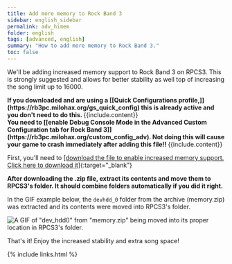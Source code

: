 ```yaml
---
title: Add more memory to Rock Band 3
sidebar: english_sidebar
permalink: adv_himem
folder: english
tags: [advanced, english]
summary: "How to add more memory to Rock Band 3."
toc: false
---
```


We'll be adding increased memory support to Rock Band 3 on RPCS3. This is strongly suggested and allows for better stability as well top of increasing the song limit up to 16000.

<div markdown="span" class="alert alert-info" role="alert"><i class="fa fa-info-circle"></i> <b>If you downloaded and are using a [[Quick Configurations profile,]](https://rb3pc.milohax.org/gs_quick_config) this is already active and you don't need to do this. </b> {{include.content}}</div>

<div markdown="span" class="alert alert-danger" role="alert"><i class="fa fa-exclamation-circle"></i> <b>You need to [[enable Debug Console Mode in the Advanced Custom Configuration tab for Rock Band 3]](https://rb3pc.milohax.org/custom_config_adv). Not doing this will cause your game to crash immediately after adding this file!! </b> {{include.content}}</div>

First, you'll need to [[download the file to enable increased memory support. Click here to download it]](https://github.com/carlmylo/docu-rpcs3/raw/gh-pages/downloads/customconfigs/memory.zip){:target="_blank"}

**After downloading the .zip file, extract its contents and move them to RPCS3's folder. It should combine folders automatically if you did it right.**

In the GIF example below, the `devhdd_0` folder from the archive (memory.zip) was extracted and its contents were moved into RPCS3's folder.

![A GIF of "dev_hdd0" from "memory.zip" being moved into its proper location in RPCS3's folder.](https://rb3pc.milohax.org/images/cust/himem.gif "memory.zip")

That's it! Enjoy the increased stability and extra song space!

{% include links.html %}